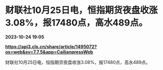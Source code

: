 # 财联社10月25日电，恒指期货夜盘收涨3.08%，报17480点，高水489点。

**2023-10-24 19:05**

**https://api3.cls.cn/share/article/1495072?os=web&sv=7.7.5&app=CailianpressWeb**

财联社10月25日电，恒指期货夜盘收涨3.08%，报17480点，高水489点。